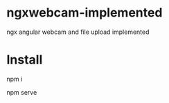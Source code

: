 # ngxwebcam-implemented
ngx angular webcam and file upload implemented

# Install

npm i

npm serve

